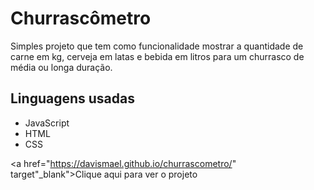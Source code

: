 # Churrascômetro


<p>Simples projeto que tem como funcionalidade mostrar a quantidade de carne em kg, cerveja em latas e bebida em litros para um churrasco de média ou longa duração.</p>

<h2>Linguagens usadas</h2>
<ul>
  <li>JavaScript</li>
  <li>HTML</li>
  <li>CSS</li>
</ul>

<a href="https://davismael.github.io/churrascometro/" target"_blank">Clique aqui para ver o projeto</a>

